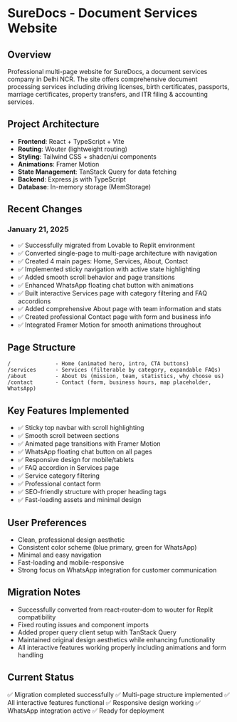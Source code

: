 # SureDocs - Document Services Website

## Overview
Professional multi-page website for SureDocs, a document services company in Delhi NCR. The site offers comprehensive document processing services including driving licenses, birth certificates, passports, marriage certificates, property transfers, and ITR filing & accounting services.

## Project Architecture
- **Frontend**: React + TypeScript + Vite
- **Routing**: Wouter (lightweight routing)
- **Styling**: Tailwind CSS + shadcn/ui components
- **Animations**: Framer Motion
- **State Management**: TanStack Query for data fetching
- **Backend**: Express.js with TypeScript
- **Database**: In-memory storage (MemStorage)

## Recent Changes
### January 21, 2025
- ✅ Successfully migrated from Lovable to Replit environment
- ✅ Converted single-page to multi-page architecture with navigation
- ✅ Created 4 main pages: Home, Services, About, Contact
- ✅ Implemented sticky navigation with active state highlighting
- ✅ Added smooth scroll behavior and page transitions
- ✅ Enhanced WhatsApp floating chat button with animations
- ✅ Built interactive Services page with category filtering and FAQ accordions
- ✅ Added comprehensive About page with team information and stats
- ✅ Created professional Contact page with form and business info
- ✅ Integrated Framer Motion for smooth animations throughout

## Page Structure
```
/              - Home (animated hero, intro, CTA buttons)
/services      - Services (filterable by category, expandable FAQs)
/about         - About Us (mission, team, statistics, why choose us)
/contact       - Contact (form, business hours, map placeholder, WhatsApp)
```

## Key Features Implemented
- ✅ Sticky top navbar with scroll highlighting
- ✅ Smooth scroll between sections
- ✅ Animated page transitions with Framer Motion
- ✅ WhatsApp floating chat button on all pages
- ✅ Responsive design for mobile/tablets
- ✅ FAQ accordion in Services page
- ✅ Service category filtering
- ✅ Professional contact form
- ✅ SEO-friendly structure with proper heading tags
- ✅ Fast-loading assets and minimal design

## User Preferences
- Clean, professional design aesthetic
- Consistent color scheme (blue primary, green for WhatsApp)
- Minimal and easy navigation
- Fast-loading and mobile-responsive
- Strong focus on WhatsApp integration for customer communication

## Migration Notes
- Successfully converted from react-router-dom to wouter for Replit compatibility
- Fixed routing issues and component imports
- Added proper query client setup with TanStack Query
- Maintained original design aesthetics while enhancing functionality
- All interactive features working properly including animations and form handling

## Current Status
✅ Migration completed successfully
✅ Multi-page structure implemented
✅ All interactive features functional
✅ Responsive design working
✅ WhatsApp integration active
✅ Ready for deployment